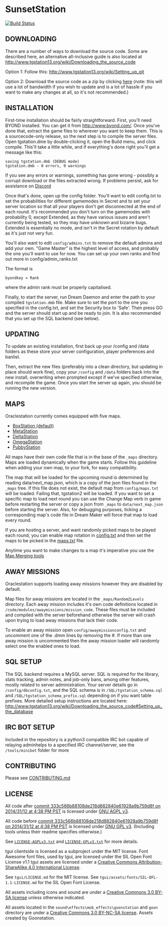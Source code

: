 # SunsetStation

[![Build Status](https://travis-ci.com/SunsetStation/SunsetStation.svg?branch=master)](https://travis-ci.com/SunsetStation/SunsetStation)

## DOWNLOADING

There are a number of ways to download the source code. Some are described here, an alternative all-inclusive guide is also located at <http://www.tgstation13.org/wiki/Downloading_the_source_code>

Option 1:
Follow this: <http://www.tgstation13.org/wiki/Setting_up_git>

Option 2: Download the source code as a zip by clicking [here](https://github.com/OracleStation/OracleStation/archive/master.zip)
(note: this will use a lot of bandwidth if you wish to update and is a lot of
hassle if you want to make any changes at all, so it's not recommended.)

## INSTALLATION

First-time installation should be fairly straightforward.  First, you'll need
BYOND installed.  You can get it from <http://www.byond.com/>.  Once you've done
that, extract the game files to wherever you want to keep them.  This is a
sourcecode-only release, so the next step is to compile the server files.
Open tgstation.dme by double-clicking it, open the Build menu, and click
compile.  This'll take a little while, and if everything's done right you'll get
a message like this:

```dm
saving tgstation.dmb (DEBUG mode)
tgstation.dmb - 0 errors, 0 warnings
```

If you see any errors or warnings, something has gone wrong - possibly a corrupt
download or the files extracted wrong. If problems persist, ask for assistance
on [Discord](https://discord.gg/JbNpMuP)

Once that's done, open up the config folder.  You'll want to edit config.txt to
set the probabilities for different gamemodes in Secret and to set your server
location so that all your players don't get disconnected at the end of each
round.  It's recommended you don't turn on the gamemodes with probability 0,
except Extended, as they have various issues and aren't currently being tested,
so they may have unknown and bizarre bugs.  Extended is essentially no mode, and
isn't in the Secret rotation by default as it's just not very fun.

You'll also want to edit `config/admins.txt` to remove the default admins and add
your own.  "Game Master" is the highest level of access, and probably the one
you'll want to use for now.  You can set up your own ranks and find out more in
config/admin_ranks.txt

The format is

```text
byondkey = Rank
```

where the admin rank must be properly capitalised.

Finally, to start the server, run Dream Daemon and enter the path to your
compiled `tgstation.dmb` file.  Make sure to set the port to the one you
specified in the config.txt, and set the Security box to 'Safe'.  Then press GO
and the server should start up and be ready to join. It is also recommended that
you set up the SQL backend (see below).

## UPDATING

To update an existing installation, first back up your /config and /data folders
as these store your server configuration, player preferences and banlist.

Then, extract the new files (preferably into a clean directory, but updating in
place should work fine), copy your `/config` and `/data` folders back into the new
install, overwriting when prompted except if we've specified otherwise, and
recompile the game.  Once you start the server up again, you should be running
the new version.

<!-- Don't believe the server tools apply to us, keeping commented out for review

## HOSTING

If you'd like a more robust server hosting option for tgstation and its
derivatives. Check out our server tools suite at
https://github.com/tgstation/tgstation-server
-->

## MAPS

Oraclestation currently comes equipped with five maps.

* [BoxStation (default)](http://tgstation13.org/wiki/Boxstation)
* [MetaStation](https://tgstation13.org/wiki/MetaStation)
* [DeltaStation](https://tgstation13.org/wiki/DeltaStation)
* [OmegaStation](https://tgstation13.org/wiki/OmegaStation)
* [PubbyStation](https://tgstation13.org/wiki/PubbyStation)

All maps have their own code file that is in the base of the `_maps` directory. Maps are loaded dynamically when the game starts. Follow this guideline when adding your own map, to your fork, for easy compatibility.

The map that will be loaded for the upcoming round is determined by reading data/next_map.json, which is a copy of the json files found in the `_maps` tree. If this file does not exist, the default map from `config/maps.txt` will be loaded. Failing that, tgstation2 will be loaded. If you want to set a specific map to load next round you can use the Change Map verb in game before restarting the server or copy a json from `_maps` to `data/next_map.json` before starting the server. Also, for debugging purposes, ticking a corresponding map's code file in Dream Maker will force that map to load every round.

If you are hosting a server, and want randomly picked maps to be played each round, you can enable map rotation in [config.txt](config/config.txt) and then set the maps to be picked in the [maps.txt](config/maps.txt) file.

Anytime you want to make changes to a map it's imperative you use the [Map Merging tools](http://tgstation13.org/wiki/Map_Merger)

## AWAY MISSIONS

Oraclestation supports loading away missions however they are disabled by default.

Map files for away missions are located in the `_maps/RandomZLevels` directory. Each away mission includes it's own code definitions located in `/code/modules/awaymissions/mission_code`. These files must be included and compiled with the server beforehand otherwise the server will crash upon trying to load away missions that lack their code.

To enable an away mission open `config/awaymissionconfig.txt` and uncomment one of the .dmm lines by removing the #. If more than one away mission is uncommented then the away mission loader will randomly select one the enabled ones to load.

## SQL SETUP

The SQL backend requires a MySQL server. SQL is required for the library, stats tracking, admin notes, and job-only bans, among other features, mostly related to server administration. Your server details go in `/config/dbconfig.txt`, and the SQL schema is in `/SQL/tgstation_schema.sql` and `/SQL/tgstation_schema_prefix.sql` depending on if you want table prefixes.  More detailed setup instructions are located here: <http://www.tgstation13.org/wiki/Downloading_the_source_code#Setting_up_the_database>

## IRC BOT SETUP

Included in the repository is a python3 compatible IRC bot capable of relaying adminhelps to a specified IRC channel/server, see the `/tools/minibot` folder for more

## CONTRIBUTING

Please see [CONTRIBUTING.md](.github/CONTRIBUTING.md)

## LICENSE

All code after [commit 333c566b88108de218d882840e61928a9b759d8f on 2014/31/12 at 4:38 PM PST](https://github.com/OracleStation/OracleStation/commit/333c566b88108de218d882840e61928a9b759d8f) is licensed under [GNU AGPL v3](http://www.gnu.org/licenses/agpl-3.0.html).

All code before [commit 333c566b88108de218d882840e61928a9b759d8f on 2014/31/12 at 4:38 PM PST](https://github.com/OracleStation/OracleStation/commit/333c566b88108de218d882840e61928a9b759d8f) is licensed under [GNU GPL v3](https://www.gnu.org/licenses/gpl-3.0.html).
(Including tools unless their readme specifies otherwise.)

See [`LICENSE-AGPLv3.txt`](LICENSE-AGPLv3.txt) and [`LICENSE-GPLv3.txt`](LICENSE-GPLv3.txt) for more details.

tgui clientside is licensed as a subproject under the MIT license.
Font Awesome font files, used by tgui, are licensed under the SIL Open Font License v1.1
tgui assets are licensed under a [Creative Commons Attribution-ShareAlike 4.0 International License](http://creativecommons.org/licenses/by-sa/4.0/).

See `tgui/LICENSE.md` for the MIT license.
See `tgui/assets/fonts/SIL-OFL-1.1-LICENSE.md` for the SIL Open Font License.

All assets including icons and sound are under a [Creative Commons 3.0 BY-SA license](http://creativecommons.org/licenses/by-sa/3.0/) unless otherwise indicated.

All assets located in the `sound\effects\mob_effects\goonstation` and `goon` directory are under a [Creative Commons 3.0 BY-NC-SA license](https://creativecommons.org/licenses/by-nc-sa/3.0/). Assets created by Goonstation.
